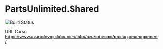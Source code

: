 # PartsUnlimited.Shared

[![Build Status](https://dev.azure.com/cruizr/PartsUnlimited/_apis/build/status/karlosarr.PartsUnlimited.Shared?branchName=master)](https://dev.azure.com/cruizr/PartsUnlimited/_build/latest?definitionId=18&branchName=master)


URL Curso
https://www.azuredevopslabs.com/labs/azuredevops/packagemanagement/